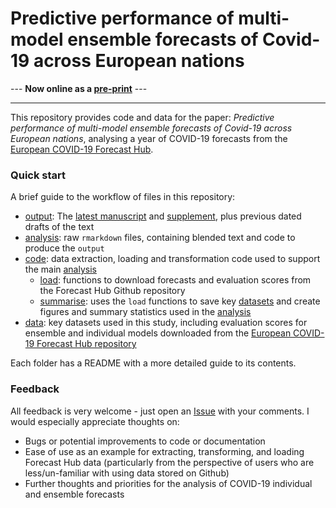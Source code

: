 # Predictive performance of multi-model ensemble forecasts of Covid-19 across European nations

--- **Now online as a [pre-print](https://www.medrxiv.org/content/10.1101/2022.06.16.22276024)** ---

---

This repository provides code and data for the paper: *Predictive performance of multi-model ensemble forecasts of Covid-19 across European nations*, analysing a year of COVID-19 forecasts from the [European COVID-19 Forecast Hub](https://github.com/covid19-forecast-hub-europe/covid19-forecast-hub-europe).

### Quick start

A brief guide to the workflow of files in this repository:

- [output](output): The [latest manuscript](output/latest.pdf) and [supplement](output/supplementary.pdf), plus previous dated drafts of the text
- [analysis](analysis): raw `rmarkdown` files, containing blended text and code to produce the `output`
- [code](code): data extraction, loading and transformation code used to support the main [analysis](analysis/latest.Rmd)
   - [load](code/load): functions to download forecasts and evaluation scores from the Forecast Hub Github repository
   - [summarise](code/summarise): uses the `load` functions to save key [datasets](data) and create figures and summary statistics used in the [analysis](analysis)
- [data](data): key datasets used in this study, including evaluation scores for ensemble and individual models downloaded from the [European COVID-19 Forecast Hub repository](https://github.com/covid19-forecast-hub-europe/covid19-forecast-hub-europe)

Each folder has a README with a more detailed guide to its contents.

### Feedback

All feedback is very welcome - just open an [Issue](https://github.com/covid19-forecast-hub-europe/euro-hub-ensemble/issues) with your comments. I would  especially appreciate thoughts on:

- Bugs or potential improvements to code or documentation
- Ease of use as an example for extracting, transforming, and loading Forecast Hub data (particularly from the perspective of users who are less/un-familiar with using data stored on Github)
- Further thoughts and priorities for the analysis of COVID-19 individual and ensemble forecasts
